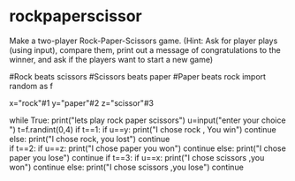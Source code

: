 # rockpaperscissor
Make a two-player Rock-Paper-Scissors game. (Hint: Ask for player plays (using input), compare them, print out a message of congratulations to the winner, and ask if the players want to start a new game)


#Rock beats scissors
#Scissors beats paper
#Paper beats rock
import random as f


x="rock"#1
y="paper"#2
z="scissor"#3

while True:
	print("lets play rock paper scissors")
	u=input("enter your choice ")
	t=f.randint(0,4)
	if t==1:
		if u==y:
			print("I chose rock , You win")
			continue
		else:
		    print("I chose rock, you lost")
		    continue	    		
	if t==2:
		if u==z:
			print("I chose paper you won")
			continue
		else:
			print("I chose paper you lose")
			continue
	if t==3:
		if u==x:
			print("I chose scissors ,you won")
			continue
		else:
			print("I chose scissors ,you lose")
			continue	    
			    
